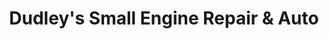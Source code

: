 ---
title: "Dudley's Small Engine Repair & Auto"
url: /rayville/dudleys-small-engine-repair-and-auto/
shop: car repair
---